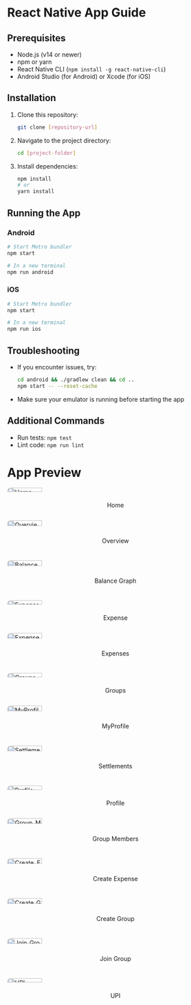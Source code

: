 # React Native App Guide

## Prerequisites
- Node.js (v14 or newer)
- npm or yarn
- React Native CLI (`npm install -g react-native-cli`)
- Android Studio (for Android) or Xcode (for iOS)

## Installation

1. Clone this repository:
   ```bash
   git clone [repository-url]
   ```

2. Navigate to the project directory:
   ```bash
   cd [project-folder]
   ```

3. Install dependencies:
   ```bash
   npm install
   # or
   yarn install
   ```

## Running the App

### Android
```bash
# Start Metro bundler
npm start

# In a new terminal
npm run android
```

### iOS
```bash
# Start Metro bundler
npm start

# In a new terminal
npm run ios
```

## Troubleshooting
- If you encounter issues, try:
  ```bash
  cd android && ./gradlew clean && cd ..
  npm start -- --reset-cache
  ```
- Make sure your emulator is running before starting the app

## Additional Commands
- Run tests: `npm test`
- Lint code: `npm run lint`

# App Preview

<div style="display: flex; flex-wrap: wrap; gap: 16px; justify-content: center;">
  <!-- Row 1 -->
  <div style="flex: 1 1 300%; min-width: 250px;">
    <img src="https://github.com/user-attachments/assets/3286e976-52f2-49f3-a37e-3345df59bf9f" alt="Home" style="width: 40%; border-radius: 8px;">
    <p style="text-align: center; margin-top: 8px;">Home</p>
  </div>
  <div style="flex: 1 1 30%; min-width: 250px;">
    <img src="https://github.com/user-attachments/assets/68d5d7ec-7f20-4959-9904-d64c6d2e9efd" alt="Overview" style="width: 40%; border-radius: 8px;">
    <p style="text-align: center; margin-top: 8px;">Overview</p>
  </div>
  <div style="flex: 1 1 30%; min-width: 250px;">
    <img src="https://github.com/user-attachments/assets/b92f7476-ad01-4479-9649-bf024ff895f4" alt="Balance_Graph" style="width: 40%; border-radius: 8px;">
    <p style="text-align: center; margin-top: 8px;">Balance Graph</p>
  </div>

  <!-- Row 2 -->
  <div style="flex: 1 1 30%; min-width: 250px;">
    <img src="https://github.com/user-attachments/assets/35e9497e-91c2-44b3-b980-fee6e9bfa084" alt="Expense" style="width: 40%; border-radius: 8px;">
    <p style="text-align: center; margin-top: 8px;">Expense</p>
  </div>
  <div style="flex: 1 1 30%; min-width: 250px;">
    <img src="https://github.com/user-attachments/assets/bc960e3c-71eb-44d3-9135-eb624d2b8caf" alt="Expenses" style="width: 40%; border-radius: 8px;">
    <p style="text-align: center; margin-top: 8px;">Expenses</p>
  </div>
  <div style="flex: 1 1 30%; min-width: 250px;">
    <img src="https://github.com/user-attachments/assets/388bc35a-0848-476a-81b1-7dde2fb6f8be" alt="Groups" style="width: 40%; border-radius: 8px;">
    <p style="text-align: center; margin-top: 8px;">Groups</p>
  </div>

  <!-- Row 3 -->
  <div style="flex: 1 1 30%; min-width: 250px;">
    <img src="https://github.com/user-attachments/assets/8749aa6d-32c5-45af-9d5a-8a84f05f59be" alt="MyProfile" style="width: 40%; border-radius: 8px;">
    <p style="text-align: center; margin-top: 8px;">MyProfile</p>
  </div>
  <div style="flex: 1 1 30%; min-width: 250px;">
    <img src="https://github.com/user-attachments/assets/e0d9d6da-8f76-4022-af3c-31cf3e52acae" alt="Settlements" style="width: 40%; border-radius: 8px;">
    <p style="text-align: center; margin-top: 8px;">Settlements</p>
  </div>
  <div style="flex: 1 1 30%; min-width: 250px;">
    <img src="https://github.com/user-attachments/assets/24087827-da00-4341-8e29-9fa87b8e911f" alt="Profile" style="width: 40%; border-radius: 8px;">
    <p style="text-align: center; margin-top: 8px;">Profile</p>
  </div>

  <!-- Row 4 -->
  <div style="flex: 1 1 30%; min-width: 250px;">
    <img src="https://github.com/user-attachments/assets/40ff6d84-7c80-465e-ae34-c57bae10324e" alt="Group_Members" style="width: 40%; border-radius: 8px;">
    <p style="text-align: center; margin-top: 8px;">Group Members</p>
  </div>
  <div style="flex: 1 1 30%; min-width: 250px;">
    <img src="https://github.com/user-attachments/assets/3228f3bd-7971-4fcc-aea9-21770adfe83f" alt="Create_Expense" style="width: 40%; border-radius: 8px;">
    <p style="text-align: center; margin-top: 8px;">Create Expense</p>
  </div>
  <div style="flex: 1 1 30%; min-width: 250px;">
    <img src="https://github.com/user-attachments/assets/5049d1a1-033a-49a7-a5da-16fc00c2abfc" alt="Create_Group" style="width: 40%; border-radius: 8px;">
    <p style="text-align: center; margin-top: 8px;">Create Group</p>
  </div>

  <!-- Row 5 -->
  <div style="flex: 1 1 30%; min-width: 250px;">
    <img src="https://github.com/user-attachments/assets/bf16a548-2cd3-488c-9f83-e026d49e76e9" alt="Join_Group" style="width: 40%; border-radius: 8px;">
    <p style="text-align: center; margin-top: 8px;">Join Group</p>
  </div>
  <div style="flex: 1 1 30%; min-width: 250px;">
    <img src="https://github.com/user-attachments/assets/e662edb7-9f9e-492b-86bb-b9dd86e4480f" alt="UPI" style="width: 40%; border-radius: 8px;">
    <p style="text-align: center; margin-top: 8px;">UPI</p>
  </div>
</div>

